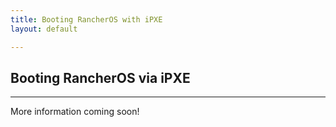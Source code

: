 ```yaml
---
title: Booting RancherOS with iPXE
layout: default

---
```

## Booting RancherOS via iPXE
----


More information coming soon!